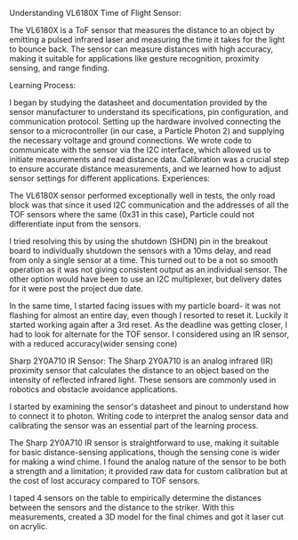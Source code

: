 Understanding VL6180X Time of Flight Sensor:

The VL6180X is a ToF sensor that measures the distance to an object by emitting a pulsed infrared laser and measuring the time it takes for the light to bounce back. The sensor can measure distances with high accuracy, making it suitable for applications like gesture recognition, proximity sensing, and range finding.

Learning Process:

I began by studying the datasheet and documentation provided by the sensor manufacturer to understand its specifications, pin configuration, and communication protocol. Setting up the hardware involved connecting the sensor to a microcontroller (in our case, a Particle Photon 2) and supplying the necessary voltage and ground connections. We wrote code to communicate with the sensor via the I2C interface, which allowed us to initiate measurements and read distance data. Calibration was a crucial step to ensure accurate distance measurements, and we learned how to adjust sensor settings for different applications. Experiences:

The VL6180X sensor performed exceptionally well in tests, the only road block was that since it used  I2C communication and the addresses of all the TOF sensors where the same (0x31 in this case), Particle could not differentiate input from the sensors. 

I tried resolving this by using the shutdown (SHDN) pin in the breakout board to individually shutdown the sensors with a 10ms delay, and read from only a single sensor at a time. This turned out to be a not so smooth operation as it was not giving consistent output as an individual sensor. The other option would have been to use an I2C multiplexer, but delivery dates for it were post the project due date.

In the same time, I started facing issues with my particle board- it was not flashing for almost an entire day, even though I resorted to reset it. Luckily it started working again after a 3rd reset.  As the  deadline was getting closer, I had to look for alternate for the TOF sensor. I considered using an IR sensor, with a reduced accuracy(wider sensing cone)



Sharp 2Y0A710 IR Sensor: The Sharp 2Y0A710 is an analog infrared (IR) proximity sensor that calculates the distance to an object based on the intensity of reflected infrared light. These sensors are commonly used in robotics and obstacle avoidance applications.

I started by examining the sensor's datasheet and pinout to understand how to connect it to photon. Writing code to interpret the analog sensor data and calibrating the sensor was an essential part of the learning process.

The Sharp 2Y0A710 IR sensor is straightforward to use, making it suitable for basic distance-sensing applications, though the sensing cone is wider for making a wind chime. I found the analog nature of the sensor to be both a strength and a limitation; it provided raw data for custom calibration but at the cost of lost accuracy compared to TOF sensors. 

I taped 4 sensors on the table to empirically determine the distances between the sensors and the distance to the striker. With this measurements, created a 3D model for the final chimes and got it laser cut on acrylic. 




